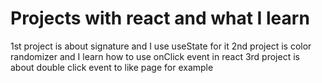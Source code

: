 # Projects with react and what I learn

1st project is about signature and I use useState for it 
2nd project is color randomizer and I learn how to use onClick event in react 
3rd project is about double click event to like page for example
